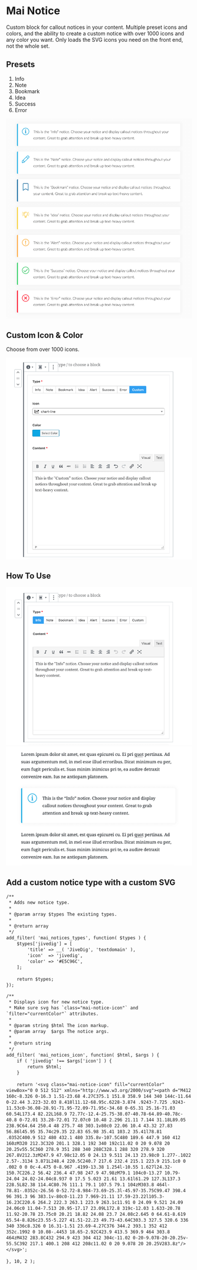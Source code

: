 # Mai Notice
Custom block for callout notices in your content. Multiple preset icons and colors, and the ability to create a custom notice with over 1000 icons and any color you want. Only loads the SVG icons you need on the front end, not the whole set.

## Presets
1. Info
1. Note
1. Bookmark
1. Idea
1. Success
1. Error

![Mai Notice examples](/assets/images/mai-notices.png "Mai Notices")

## Custom Icon & Color

Choose from over 1000 icons.

![Mai Notice custom](/assets/images/block-custom.png "Mai Notices custom")

## How To Use

![Mai Notice edit](/assets/images/block-edit.png "Mai Notices edit")
![Mai Notice preview](/assets/images/block-preview.png "Mai Notices preview")

## Add a custom notice type with a custom SVG

```
/**
 * Adds new notice type.
 *
 * @param array $types The existing types.
 *
 * @return array
 */
add_filter( 'mai_notices_types', function( $types ) {
	$types['jivedig'] = [
		'title' => __( 'JiveDig', 'textdomain' ),
		'icon'  => 'jivedig',
		'color' => '#E5C96C',
	];

	return $types;
});
```
```
/**
 * Displays icon for new notice type.
 * Make sure svg has `class="mai-notice-icon"` and `filter="currentColor"` attributes.
 *
 * @param string $html The icon markup.
 * @param array  $args The notice args.
 *
 * @return string
 */
add_filter( 'mai_notices_icon', function( $html, $args ) {
	if ( 'jivedig' !== $args['icon'] ) {
		return $html;
	}

	return '<svg class="mai-notice-icon" fill="currentColor" viewBox="0 0 512 512" xmlns="http://www.w3.org/2000/svg"><path d="M412 160c-8.326 0-16.3 1.51-23.68 4.27C375.1 151.8 358.9 144 340 144c-11.64 0-22.44 3.223-32.03 8.418l11.12-68.95c.6228-3.874 .9243-7.725 .9243-11.53c0-36.08-28.91-71.95-72.09-71.95c-34.68 0-65.31 25.16-71.03 60.54L173.4 82.22L168.9 72.77c-12.4-25.75-38.07-40.78-64.89-40.78c-40.8 0-72.01 33.28-72.01 72.07c0 10.48 2.296 21.11 7.144 31.18L89.05 238.9C64.64 250.4 48 275.7 48 303.1v80c0 22.06 10.4 43.32 27.83 56.86l45.95 35.74c29.35 22.83 65.98 35.41 103.2 35.41l78.81 .0352C400.9 512 480 432.1 480 335.8v-107.5C480 189.6 447.9 160 412 160zM320 212.3C320 201.1 328.1 192 340 192c11.02 0 20 9.078 20 20.25v55.5C360 278.9 351 288 340 288C328.1 288 320 278.9 320 267.8V212.3zM247.9 47.98c12.05 0 24.13 9.511 24.13 23.98c0 1.277-.1022 2.57-.3134 3.871L248.4 220.5C240.7 217.6 232.4 215.1 223.9 215.1c0 0 .002 0 0 0c-4.475 0-8.967 .4199-13.38 1.254l-10.55 1.627l24.32-150.7C226.2 56.42 236.4 47.98 247.9 47.98zM79.1 104c0-13.27 10.79-24.04 24.02-24.04c8.937 0 17.5 5.023 21.61 13.61l61.29 127.3L137.3 228.5L82.38 114.4C80.76 111.1 79.1 107.5 79.1 104zM303.8 464l-78.81-.0352c-26.56 0-52.72-8.984-73.69-25.3l-45.97-35.75C99.47 398.4 96 391.3 96 383.1v-80c0-11.23 7.969-21.11 17.59-23.22l105.3-16.23C220.6 264.2 222.3 263.1 223.9 263.1c11.91 0 24.09 9.521 24.09 24.06c0 11.04-7.513 20.95-17.17 23.09L172.8 319c-12.03 1.633-20.78 11.92-20.78 23.75c0 20.21 18.82 24.08 23.7 24.08c2.645 0 64.61-8.619 65.54-8.826c23.55-5.227 41.51-22.23 49.73-43.64C303.3 327.5 320.6 336 340 336c8.326 0 16.31-1.51 23.69-4.27C376 344.2 393.1 352 412 352c.1992 0 10.08-.4453 18.65-2.92C423.9 413.5 369.9 464 303.8 464zM432 283.8C432 294.9 423 304 412 304c-11.02 0-20-9.078-20-20.25v-55.5C392 217.1 400.1 208 412 208c11.02 0 20 9.078 20 20.25V283.8z"/></svg>';

}, 10, 2 );
```